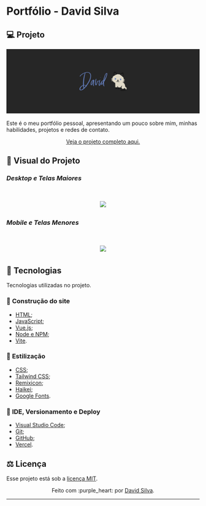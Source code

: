 # Portfólio - David Silva

## :computer: **Projeto**
<img src=".github/banner.png">

Este é o meu portfólio pessoal, apresentando um pouco sobre mim, minhas habilidades, projetos e redes de contato.

<p align="center">
   <a href="https://portfolio-ds-one.vercel.app">Veja o projeto completo aqui.</a>
</p>

## :art: **Visual do Projeto**
### *Desktop e Telas Maiores*
<h1 align="center">
    <img src=".github/desktop_screenshot.gif" style="width: 70%">
</h1>

### *Mobile e Telas Menores*
<h1 align="center">
    <img src=".github/mobile_screenshot.gif" style="width: 40%">
</h1>

## :wrench: **Tecnologias**
Tecnologias utilizadas no projeto.

### :hammer: **Construção do site**

* [HTML](https://developer.mozilla.org/pt-BR/docs/Web/HTML);
* [JavaScript](https://developer.mozilla.org/pt-BR/docs/Web/JavaScript);
* [Vue.js](https://vuejs.org);
* [Node e NPM](https://nodejs.org/);
* [Vite](https://vitejs.dev/).

### :art: **Estilização** 

* [CSS](https://developer.mozilla.org/pt-BR/docs/Web/CSS);
* [Tailwind CSS](https://tailwindcss.com);
* [Remixicon](https://remixicon.com);
* [Haikei](https://app.haikei.app);
* [Google Fonts](https://fonts.google.com).

### :open_file_folder: **IDE, Versionamento e Deploy**

* [Visual Studio Code](https://code.visualstudio.com);
* [Git](https://git-scm.com);
* [GitHub](https://github.com);
* [Vercel](vercel.com).

## :balance_scale: **Licença**

Esse projeto está sob a [licença MIT](https://github.com/davsilvam/portfolio-ds/blob/main/LICENSE.md).

<p align="center">
  Feito com :purple_heart: por <a href="https://www.linkedin.com/in/davsilvam/">David Silva</a>.
</p>

---
